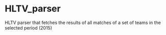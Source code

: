 # HLTV_parser
HLTV parser that fetches the results of all matches of a set of teams in the selected period (2015)
